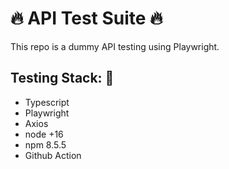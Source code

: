 # 🔥 API Test Suite 🔥

This repo is a dummy API testing using Playwright.
## Testing Stack: 🔑

- Typescript
- Playwright
- Axios
- node +16
- npm 8.5.5
- Github Action
